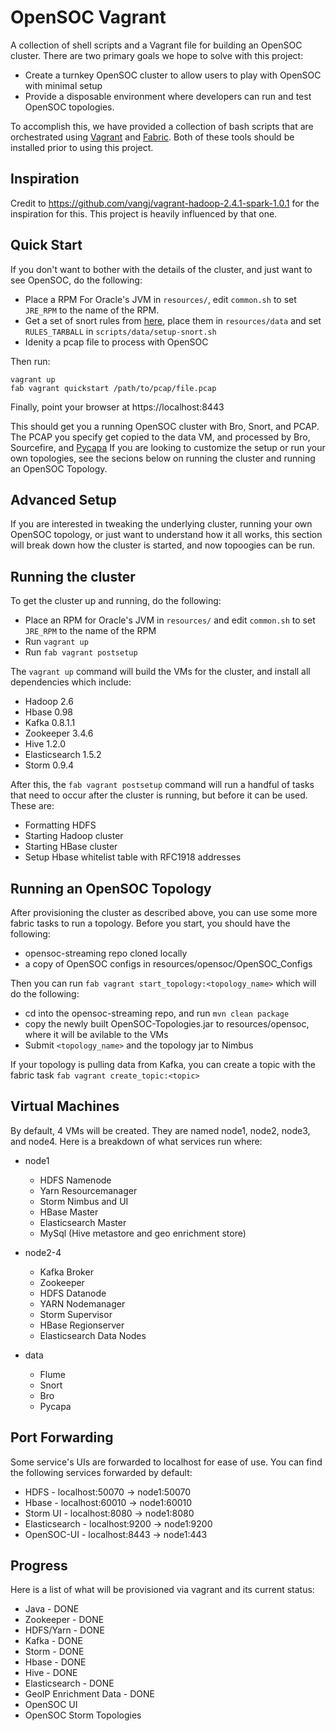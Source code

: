 # OpenSOC Vagrant

A collection of shell scripts and a Vagrant file for building an OpenSOC cluster. There are two primary goals we hope to solve with this project:

* Create a turnkey OpenSOC cluster to allow users to play with OpenSOC with minimal setup
* Provide a disposable environment where developers can run and test OpenSOC topologies.

To accomplish this, we have provided a collection of bash scripts that are orchestrated using [Vagrant](https://www.vagrantup.com/) and [Fabric](http://www.fabfile.org/). Both of these tools should be installed prior to using this project. 

## Inspiration

Credit to https://github.com/vangj/vagrant-hadoop-2.4.1-spark-1.0.1 for the inspiration for this. This project is heavily influenced by that one.

## Quick Start

If you don't want to bother with the details of the cluster, and just want to see OpenSOC, do the following:

* Place a RPM For Oracle's JVM in `resources/`, edit `common.sh` to set `JRE_RPM` to the name of the RPM. 
* Get a set of snort rules from [here](https://www.snort.org/downloads), place them in `resources/data` and set `RULES_TARBALL` in `scripts/data/setup-snort.sh`
* Idenity a pcap file to process with OpenSOC

Then run:

```
vagrant up
fab vagrant quickstart /path/to/pcap/file.pcap
```

Finally, point your browser at https://localhost:8443

This should get you a running OpenSOC cluster with Bro, Snort, and PCAP. The PCAP you specify get copied to the data VM, and processed by Bro, Sourcefire, and [Pycapa](https://github.com/OpenSOC/pycapa) If you are looking to customize the setup or run your own topologies, see the secions below on running the cluster and running an OpenSOC Topology.

## Advanced Setup

If you are interested in tweaking the underlying cluster, running your own OpenSOC topology, or just want to understand how it all works, this section will break down how the cluster is started, and now topoogies can be run.

## Running the cluster

To get the cluster up and running, do the following:

* Place an RPM for Oracle's JVM in `resources/` and edit `common.sh` to set `JRE_RPM` to the name of the RPM
* Run `vagrant up`
* Run `fab vagrant postsetup`

The `vagrant up` command will build the VMs for the cluster, and install all dependencies which include:

* Hadoop 2.6
* Hbase 0.98
* Kafka 0.8.1.1
* Zookeeper 3.4.6
* Hive 1.2.0
* Elasticsearch 1.5.2
* Storm 0.9.4

After this, the `fab vagrant postsetup` command will run a handful of tasks that need to occur after the cluster is running, but before it can be used. These are:

* Formatting HDFS
* Starting Hadoop cluster
* Starting HBase cluster
* Setup Hbase whitelist table with RFC1918 addresses

## Running an OpenSOC Topology

After provisioning the cluster as described above, you can use some more fabric tasks to run a topology. Before you start, you should have the following:

* opensoc-streaming repo cloned locally
* a copy of OpenSOC configs in resources/opensoc/OpenSOC_Configs

Then you can run `fab vagrant start_topology:<topology_name>` which will do the following:

* cd into the opensoc-streaming repo, and run `mvn clean package`
* copy the newly built OpenSOC-Topologies.jar to resources/opensoc, where it will be avilable to the VMs
* Submit `<topology_name>` and the topology jar to Nimbus

If your topology is pulling data from Kafka, you can create a topic with the fabric task `fab vagrant create_topic:<topic>`

## Virtual Machines

By default, 4 VMs will be created. They are named node1, node2, node3, and node4. Here is a breakdown of what services run where:

* node1
  * HDFS Namenode
  * Yarn Resourcemanager
  * Storm Nimbus and UI
  * HBase Master
  * Elasticsearch Master
  * MySql (Hive metastore and geo enrichment store)

* node2-4
  * Kafka Broker
  * Zookeeper
  * HDFS Datanode
  * YARN Nodemanager
  * Storm Supervisor
  * HBase Regionserver
  * Elasticsearch Data Nodes

* data
  * Flume
  * Snort
  * Bro
  * Pycapa
  
## Port Forwarding

Some service's UIs are forwarded to localhost for ease of use. You can find the following services forwarded by default:

* HDFS - localhost:50070 -> node1:50070
* Hbase - localhost:60010 -> node1:60010
* Storm UI - localhost:8080 -> node1:8080
* Elasticsearch - localhost:9200 -> node1:9200
* OpenSOC-UI - localhost:8443 -> node1:443

## Progress

Here is a list of what will be provisioned via vagrant and its current status:

* Java - DONE
* Zookeeper - DONE
* HDFS/Yarn - DONE
* Kafka - DONE 
* Storm - DONE
* Hbase - DONE
* Hive - DONE
* Elasticsearch - DONE
* GeoIP Enrichment Data - DONE
* OpenSOC UI
* OpenSOC Storm Topologies

